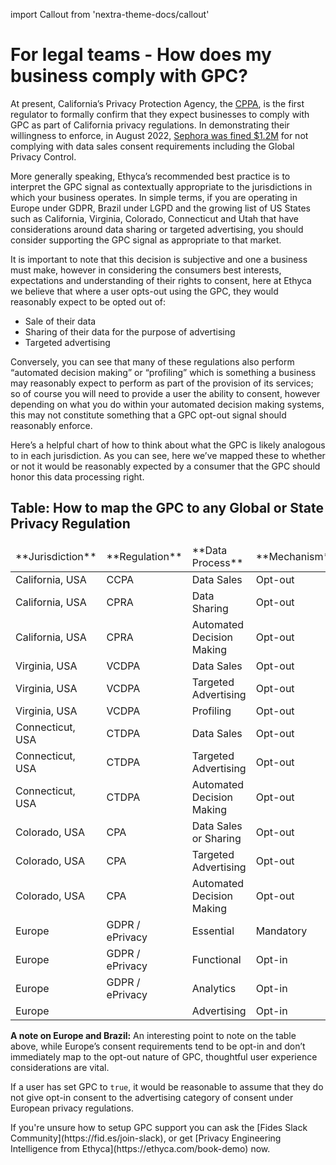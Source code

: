 import Callout from 'nextra-theme-docs/callout'

# For legal teams - How does my business comply with GPC?

At present, California’s Privacy Protection Agency, the [CPPA](https://cppa.ca.gov), is the first regulator to formally confirm that they expect businesses to comply with GPC as part of California privacy regulations. In demonstrating their willingness to enforce, in August 2022, [Sephora was fined $1.2M](https://iapp.org/news/a/the-sephora-case-do-not-sell-but-are-you-selling/) for not complying with data sales consent requirements including the Global Privacy Control.

More generally speaking, Ethyca’s recommended best practice is to interpret the GPC signal as contextually appropriate to the jurisdictions in which your business operates. In simple terms, if you are operating in Europe under GDPR, Brazil under LGPD and the growing list of US States such as California, Virginia, Colorado, Connecticut and Utah that have considerations around data sharing or targeted advertising, you should consider supporting the GPC signal as appropriate to that market. 

It is important to note that this decision is subjective and one a business must make, however in considering the consumers best interests, expectations and understanding of their rights to consent, here at Ethyca we believe that where a user opts-out using the GPC, they would reasonably expect to be opted out of:

* Sale of their data
* Sharing of their data for the purpose of advertising
* Targeted advertising

Conversely, you can see that many of these regulations also perform “automated decision making” or “profiling” which is something a business may reasonably expect to perform as part of the provision of its services; so of course you will need to provide a user the ability to consent, however depending on what you do within your automated decision making systems, this may not constitute something that a GPC opt-out signal should reasonably enforce.

Here’s a helpful chart of how to think about what the GPC is likely analogous to in each jurisdiction. As you can see, here we’ve mapped these to whether or not it would be reasonably expected by a consumer that the GPC should honor this data processing right.


## Table: How to map the GPC to any Global or State Privacy Regulation


<table>
<thead>
  <tr>
   <td>**Jurisdiction**</td>
   <td>**Regulation**</td>
   <td>**Data Process**</td>
   <td>**Mechanism**</td>
   <td>**GPC Suitability**</td>
  </tr>
  </thead>
  <tbody>
  <tr>
   <td>California, USA</td>
   <td>CCPA</td>
   <td>Data Sales</td>
   <td>Opt-out</td>
   <td>**YES**</td>
  </tr>
  <tr>
   <td>California, USA</td>
   <td>CPRA</td>
   <td>Data Sharing</td>
   <td>Opt-out</td>
   <td>**YES**</td>
  </tr>
  <tr>
   <td>California, USA</td>
   <td>CPRA</td>
   <td>Automated Decision Making</td>
   <td>Opt-out</td>
   <td>**NO**</td>
  </tr>
  <tr>
   <td>Virginia, USA</td>
   <td>VCDPA</td>
   <td>Data Sales</td>
   <td>Opt-out</td>
   <td>**YES**</td>
  </tr>
  <tr>
   <td>Virginia, USA</td>
   <td>VCDPA</td>
   <td>Targeted Advertising</td>
   <td>Opt-out</td>
   <td>**YES**</td>
  </tr>
  <tr>
   <td>Virginia, USA</td>
   <td>VCDPA</td>
   <td>Profiling</td>
   <td>Opt-out</td>
   <td>**NO**</td>
  </tr>
  <tr>
   <td>Connecticut, USA</td>
   <td>CTDPA</td>
   <td>Data Sales</td>
   <td>Opt-out</td>
   <td>**YES**</td>
  </tr>
  <tr>
   <td>Connecticut, USA</td>
   <td>CTDPA</td>
   <td>Targeted Advertising</td>
   <td>Opt-out</td>
   <td>**YES**</td>
  </tr>
  <tr>
   <td>Connecticut, USA</td>
   <td>CTDPA</td>
   <td>Automated Decision Making</td>
   <td>Opt-out</td>
   <td>**NO**</td>
  </tr>
  <tr>
   <td>Colorado, USA</td>
   <td>CPA</td>
   <td>Data Sales or Sharing</td>
   <td>Opt-out</td>
   <td>**YES**</td>
  </tr>
  <tr>
   <td>Colorado, USA</td>
   <td>CPA</td>
   <td>Targeted Advertising</td>
   <td>Opt-out</td>
   <td>**YES**</td>
  </tr>
  <tr>
   <td>Colorado, USA</td>
   <td>CPA</td>
   <td>Automated Decision Making</td>
   <td>Opt-out</td>
   <td>**NO**</td>
  </tr>
  <tr>
   <td>Europe</td>
   <td>GDPR / ePrivacy</td>
   <td>Essential</td>
   <td>Mandatory</td>
   <td>**NO**</td>
  </tr>
  <tr>
   <td>Europe</td>
   <td>GDPR / ePrivacy</td>
   <td>Functional</td>
   <td>Opt-in</td>
   <td>**NO**</td>
  </tr>
  <tr>
   <td>Europe</td>
   <td>GDPR / ePrivacy</td>
   <td>Analytics</td>
   <td>Opt-in</td>
   <td>**NO**</td>
  </tr>
  <tr>
   <td>Europe</td>
   <td></td>
   <td>Advertising</td>
   <td>Opt-in</td>
   <td>**YES**</td>
  </tr>
  </tbody>
</table>


**A note on Europe and Brazil:** An interesting point to note on the table above, while Europe’s consent requirements tend to be opt-in and don’t immediately map to the opt-out nature of GPC, thoughtful user experience considerations are vital.

If a user has set GPC to `true`, it would be reasonable to assume that they do not give opt-in consent to the advertising category of consent under European privacy regulations.

<Callout emoji="ⓘ">
If you're unsure how to setup GPC support you can ask the [Fides Slack Community](https://fid.es/join-slack), or get [Privacy Engineering Intelligence from Ethyca](https://ethyca.com/book-demo) now.
</Callout>